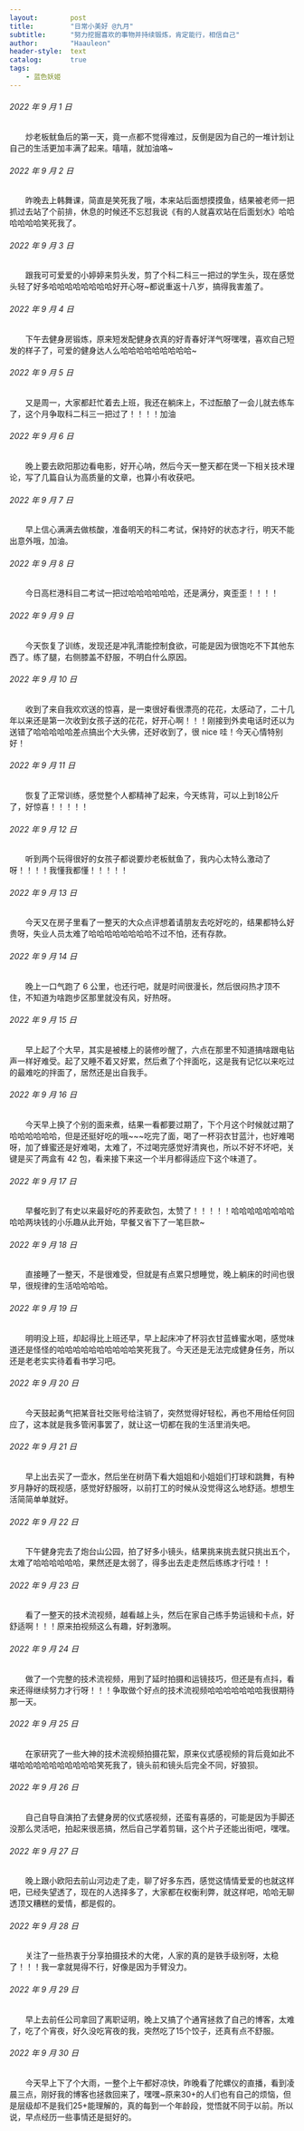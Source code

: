 ```yaml
---
layout:        post
title:         "日常小美好 @九月"
subtitle:      "努力挖掘喜欢的事物并持续锻炼，肯定能行，相信自己"
author:        "Haauleon"
header-style:  text
catalog:       true
tags:
    - 蓝色妖姬
---
```


###### 2022 年 9 月 1 日
&emsp;&emsp;炒老板鱿鱼后的第一天，竟一点都不觉得难过，反倒是因为自己的一堆计划让自己的生活更加丰满了起来。嘻嘻，就加油咯~

###### 2022 年 9 月 2 日
&emsp;&emsp;昨晚去上韩舞课，简直是笑死我了哦，本来站后面想摸摸鱼，结果被老师一把抓过去站了个前排，休息的时候还不忘怼我说《有的人就喜欢站在后面划水》哈哈哈哈哈哈笑死我了。

###### 2022 年 9 月 3 日
&emsp;&emsp;跟我可可爱爱的小婷婷来剪头发，剪了个科二科三一把过的学生头，现在感觉头轻了好多哈哈哈哈哈哈哈哈好开心呀~都说重返十八岁，搞得我害羞了。

###### 2022 年 9 月 4 日
&emsp;&emsp;下午去健身房锻炼，原来短发配健身衣真的好青春好洋气呀嘿嘿，喜欢自己短发的样子了，可爱的健身达人么哈哈哈哈哈哈哈哈哈~

###### 2022 年 9 月 5 日
&emsp;&emsp;又是周一，大家都赶忙着去上班，我还在躺床上，不过酝酿了一会儿就去练车了，这个月争取科二科三一把过了！！！！加油

###### 2022 年 9 月 6 日
&emsp;&emsp;晚上要去欧阳那边看电影，好开心呐，然后今天一整天都在煲一下相关技术理论，写了几篇自认为高质量的文章，也算小有收获吧。

###### 2022 年 9 月 7 日
&emsp;&emsp;早上信心满满去做核酸，准备明天的科二考试，保持好的状态才行，明天不能出意外哦，加油。

###### 2022 年 9 月 8 日
&emsp;&emsp;今日高栏港科目二考试一把过哈哈哈哈哈哈，还是满分，爽歪歪！！！！

###### 2022 年 9 月 9 日
&emsp;&emsp;今天恢复了训练，发现还是冲乳清能控制食欲，可能是因为很饱吃不下其他东西了。练了腿，右侧膝盖不舒服，不明白什么原因。

###### 2022 年 9 月 10 日
&emsp;&emsp;收到了来自我欢欢送的惊喜，是一束很好看很漂亮的花花，太感动了，二十几年以来还是第一次收到女孩子送的花花，好开心啊！！！刚接到外卖电话时还以为送错了哈哈哈哈哈差点搞出个大头佛，还好收到了，很 nice 哇！今天心情特别好！

###### 2022 年 9 月 11 日
&emsp;&emsp;恢复了正常训练，感觉整个人都精神了起来，今天练背，可以上到18公斤了，好惊喜！！！！！

###### 2022 年 9 月 12 日
&emsp;&emsp;听到两个玩得很好的女孩子都说要炒老板鱿鱼了，我内心太特么激动了呀！！！！我懂我都懂！！！！！

###### 2022 年 9 月 13 日
&emsp;&emsp;今天又在房子里看了一整天的大众点评想着请朋友去吃好吃的，结果都特么好贵呀，失业人员太难了哈哈哈哈哈哈哈哈不过不怕，还有存款。

###### 2022 年 9 月 14 日
&emsp;&emsp;晚上一口气跑了 6 公里，也还行吧，就是时间很漫长，然后很闷热才顶不住，不知道为啥跑步区那里就没有风，好热呀。

###### 2022 年 9 月 15 日
&emsp;&emsp;早上起了个大早，其实是被楼上的装修吵醒了，六点在那里不知道搞啥跟电钻声一样好难受。起了又睡不着又好累，然后煮了个拌面吃，这是我有记忆以来吃过的最难吃的拌面了，居然还是出自我手。

###### 2022 年 9 月 16 日
&emsp;&emsp;今天早上换了个别的面来煮，结果一看都要过期了，下个月这个时候就过期了哈哈哈哈哈哈，但是还挺好吃的哦~~~吃完了面，喝了一杯羽衣甘蓝汁，也好难喝呀，加了蜂蜜还是好难喝，太难了，不过喝完感觉好清爽也，所以不好不坏吧，关键是买了两盒有 42 包，看来接下来这一个半月都得适应下这个味道了。

###### 2022 年 9 月 17 日
&emsp;&emsp;早餐吃到了有史以来最好吃的荞麦欧包，太赞了！！！！！哈哈哈哈哈哈哈哈哈哈两块钱的小乐趣从此开始，早餐又省下了一笔巨款~

###### 2022 年 9 月 18 日
&emsp;&emsp;直接睡了一整天，不是很难受，但就是有点累只想睡觉，晚上躺床的时间也很早，很规律的生活哈哈哈哈。

###### 2022 年 9 月 19 日
&emsp;&emsp;明明没上班，却起得比上班还早，早上起床冲了杯羽衣甘蓝蜂蜜水喝，感觉味道还是怪怪的哈哈哈哈哈哈哈哈哈哈笑死我了。今天还是无法完成健身任务，所以还是老老实实待着看书学习吧。

###### 2022 年 9 月 20 日
&emsp;&emsp;今天鼓起勇气把某音社交账号给注销了，突然觉得好轻松，再也不用给任何回应了，这本就是我多管闲事罢了，就让这一切都在我的生活里消失吧。

###### 2022 年 9 月 21 日
&emsp;&emsp;早上出去买了一壶水，然后坐在树荫下看大姐姐和小姐姐们打球和跳舞，有种岁月静好的既视感，感觉好舒服呀，以前打工的时候从没觉得这么地舒适。想想生活简简单单就好。

###### 2022 年 9 月 22 日
&emsp;&emsp;下午健身完去了炮台山公园，拍了好多小镜头，结果挑来挑去就只挑出五个，太难了哈哈哈哈哈哈，果然还是太弱了，得多出去走走然后练练才行哇！！

###### 2022 年 9 月 23 日
&emsp;&emsp;看了一整天的技术流视频，越看越上头，然后在家自己练手势运镜和卡点，好舒适啊！！！原来拍视频这么有趣，好刺激啊。

###### 2022 年 9 月 24 日
&emsp;&emsp;做了一个完整的技术流视频，用到了延时拍摄和运镜技巧，但还是有点抖，看来还得继续努力才行呀！！！争取做个好点的技术流视频哈哈哈哈哈哈哈我很期待那一天。
 
###### 2022 年 9 月 25 日
&emsp;&emsp;在家研究了一些大神的技术流视频拍摄花絮，原来仪式感视频的背后竟如此不堪哈哈哈哈哈哈哈哈哈哈笑死我了，镜头前和镜头后完全不同，好狼狈。

###### 2022 年 9 月 26 日
&emsp;&emsp;自己自导自演拍了去健身房的仪式感视频，还蛮有喜感的，可能是因为手脚还没那么灵活吧，拍起来很恶搞，然后自己学着剪辑，这个片子还能出街吧，嘿嘿。

###### 2022 年 9 月 27 日
&emsp;&emsp;晚上跟小欧阳去前山河边走了走，聊了好多东西，感觉这情情爱爱的也就这样吧，已经失望透了，现在的人选择多了，大家都在权衡利弊，就这样吧，哈哈无聊透顶又糟糕的爱情，都是假的。

###### 2022 年 9 月 28 日
&emsp;&emsp;关注了一些热衷于分享拍摄技术的大佬，人家的真的是铁手级别呀，太稳了！！！我一拿就晃得不行，好像是因为手臂没力。

###### 2022 年 9 月 29 日
&emsp;&emsp;早上去前任公司拿回了离职证明，晚上又搞了个通宵拯救了自己的博客，太难了，吃了个宵夜，好久没吃宵夜的我，突然吃了15个饺子，还真有点不舒服。

###### 2022 年 9 月 30 日
&emsp;&emsp;今天早上下了个大雨，一整个上午都好凉快，昨晚看了陀螺仪的直播，看到凌晨三点，刚好我的博客也拯救回来了，嘿嘿~原来30+的人们也有自己的烦恼，但是层级却不是我们25+能理解的，真的每到一个年龄段，觉悟就不同于以前。所以说，早点经历一些事情还是挺好的。